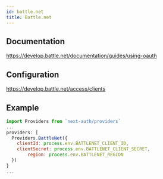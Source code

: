 ```yaml
---
id: battle.net
title: Battle.net
---
```


## Documentation

https://develop.battle.net/documentation/guides/using-oauth

## Configuration

https://develop.battle.net/access/clients

## Example

```js
import Providers from `next-auth/providers`
...
providers: [
  Providers.BattleNet({
    clientId: process.env.BATTLENET_CLIENT_ID,
    clientSecret: process.env.BATTLENET_CLIENT_SECRET,
		region: process.env.BATTLENET_REGION
  })
}
...
```
